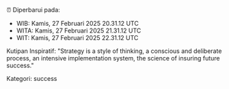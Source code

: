 ⏰ Diperbarui pada:
- WIB: Kamis, 27 Februari 2025 20.31.12 UTC
- WITA: Kamis, 27 Februari 2025 21.31.12 UTC
- WIT: Kamis, 27 Februari 2025 22.31.12 UTC

Kutipan Inspiratif:
"Strategy is a style of thinking, a conscious and deliberate process, an intensive implementation system, the science of insuring future success."


Kategori: success

